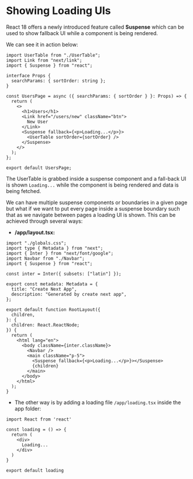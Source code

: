 # Showing Loading UIs

React 18 offers a newly introduced feature called **Suspense** which can be used to show fallback UI while a component is being rendered.

We can see it in action below:

```TSX
import UserTable from "./UserTable";
import Link from "next/link";
import { Suspense } from "react";

interface Props {
  searchParams: { sortOrder: string };
}

const UsersPage = async ({ searchParams: { sortOrder } }: Props) => {
  return (
    <>
      <h1>Users</h1>
      <Link href="/users/new" className="btn">
        New User
      </Link>
      <Suspense fallback={<p>Loading...</p>}>
        <UserTable sortOrder={sortOrder} />
      </Suspense>
    </>
  );
};

export default UsersPage;

```

The UserTable is grabbed inside a suspense component and a fall-back UI is shown `Loading...` while the component is being rendered and data is being fetched.

We can have multiple suspense components or boundaries in a given page but what if we want to put every page inside a suspense boundary such that as we navigate between pages a loading UI is shown. This can be achieved through several ways:

- **/app/layout.tsx:**

```TSX
import "./globals.css";
import type { Metadata } from "next";
import { Inter } from "next/font/google";
import Navbar from "./Navbar";
import { Suspense } from "react";

const inter = Inter({ subsets: ["latin"] });

export const metadata: Metadata = {
  title: "Create Next App",
  description: "Generated by create next app",
};

export default function RootLayout({
  children,
}: {
  children: React.ReactNode;
}) {
  return (
    <html lang="en">
      <body className={inter.className}>
        <Navbar />
        <main className="p-5">
          <Suspense fallback={<p>Loading...</p>}></Suspense>
          {children}
        </main>
      </body>
    </html>
  );
}

```

- The other way is by adding a loading file `/app/loading.tsx` inside the app folder:

```TSX
import React from 'react'

const loading = () => {
  return (
    <div>
      Loading...
    </div>
  )
}

export default loading

```